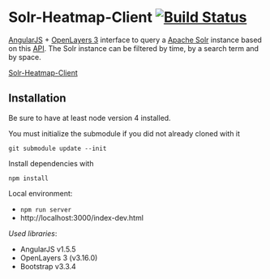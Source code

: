 Solr-Heatmap-Client [![Build Status](https://travis-ci.org/terranodo/angular-search.svg?branch=master)](https://travis-ci.org/terranodo/angular-search)
====

[AngularJS](https://angularjs.org/) + [OpenLayers 3](http://openlayers.org/) interface to query a [Apache Solr](http://lucene.apache.org/solr/) instance based on this [API](http://54.158.101.33:8080/bopws/swagger/#/default).
The Solr instance can be filtered by time, by a search term and by space.

[Solr-Heatmap-Client](http://terrestris.github.io/SolrHeatmap)

Installation
---
Be sure to have at least node version 4 installed.

You must initialize the submodule if you did not already cloned with it

`git submodule update --init`

Install dependencies with

`npm install`

Local environment:
- `npm run server`
- http://localhost:3000/index-dev.html

_Used libraries_:
* AngularJS v1.5.5
* OpenLayers 3 (v3.16.0)
* Bootstrap v3.3.4
